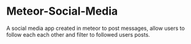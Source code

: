 ﻿# Meteor-Social-Media
A social media app created in meteor to post messages, allow users to follow each each other and filter to followed users posts.
